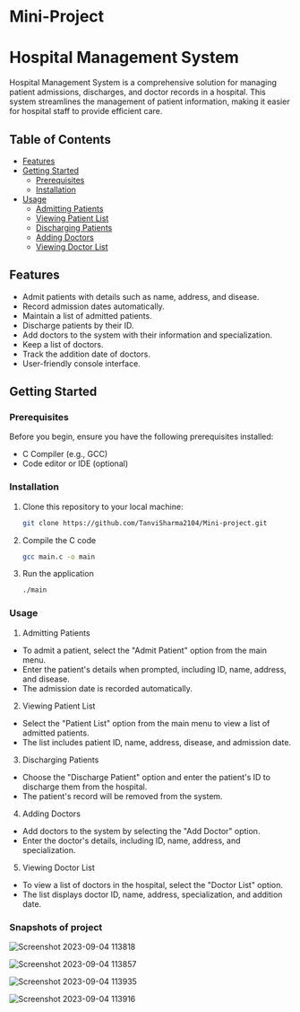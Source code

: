 # Mini-Project
# Hospital Management System

Hospital Management System is a comprehensive solution for managing patient admissions, discharges, and doctor records in a hospital. This system streamlines the management of patient information, making it easier for hospital staff to provide efficient care.

## Table of Contents

- [Features](#features)
- [Getting Started](#getting-started)
  - [Prerequisites](#prerequisites)
  - [Installation](#installation)
- [Usage](#usage)
  - [Admitting Patients](#usage)
  - [Viewing Patient List](#usage)
  - [Discharging Patients](#usage)
  - [Adding Doctors](#usage)
  - [Viewing Doctor List](#usage)


## Features

- Admit patients with details such as name, address, and disease.
- Record admission dates automatically.
- Maintain a list of admitted patients.
- Discharge patients by their ID.
- Add doctors to the system with their information and specialization.
- Keep a list of doctors.
- Track the addition date of doctors.
- User-friendly console interface.

## Getting Started

### Prerequisites

Before you begin, ensure you have the following prerequisites installed:

- C Compiler (e.g., GCC)
- Code editor or IDE (optional)

### Installation

1. Clone this repository to your local machine:

   ```bash
   git clone https://github.com/TanviSharma2104/Mini-project.git
2. Compile the C code
   ```bash
   gcc main.c -o main
3. Run the application
   ```bash
   ./main

### Usage

1. Admitting Patients
- To admit a patient, select the "Admit Patient" option from the main menu.
- Enter the patient's details when prompted, including ID, name, address, and disease.
- The admission date is recorded automatically.

2. Viewing Patient List
- Select the "Patient List" option from the main menu to view a list of admitted patients.
- The list includes patient ID, name, address, disease, and admission date.

3. Discharging Patients
- Choose the "Discharge Patient" option and enter the patient's ID to discharge them from the hospital.
- The patient's record will be removed from the system.

4. Adding Doctors
- Add doctors to the system by selecting the "Add Doctor" option.
- Enter the doctor's details, including ID, name, address, and specialization.

5. Viewing Doctor List
- To view a list of doctors in the hospital, select the "Doctor List" option.
- The list displays doctor ID, name, address, specialization, and addition date.

### Snapshots of project 
![Screenshot 2023-09-04 113818](https://github.com/TanviSharma2104/Mini-project/assets/101709149/1c3a0f39-86ec-45ba-9efd-e20f48b7a2af)

![Screenshot 2023-09-04 113857](https://github.com/TanviSharma2104/Mini-project/assets/101709149/8a76d513-e636-480e-97a9-21e92c5d46fa)

![Screenshot 2023-09-04 113935](https://github.com/TanviSharma2104/Mini-project/assets/101709149/25d2f894-3b5f-4653-80c3-fdad3e59fd5e)

![Screenshot 2023-09-04 113916](https://github.com/TanviSharma2104/Mini-project/assets/101709149/1ab35d55-a907-4760-a4eb-54c81cc6f134)



